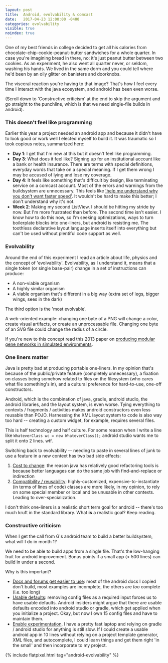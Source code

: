 ```yaml
---
layout: post
title:  Android, evolvability & comcast
date:   2017-04-23 12:00:00 -0400
categories: evolvability
visible: true
noindex: true
---
```


One of my best friends in college decided to get all his calories from chocolate-chip-cookie-peanut-butter sandwiches for a whole quarter. In case you're imagining bread in there, no: it's just peanut butter between two cookies. As an experiment, he also went all quarter never, or seldom, washing his hands. We lived in the same dorm and you could tell where he'd been by an oily glitter on banisters and doorknobs.

The visceral reaction you're having to that image? That's how I feel every time I interact with the java ecosystem, and android has been even worse.

(Scroll down to 'Constructive criticism' at the end to skip the argument and go straight to the punchline, which is that we need single-file builds in android).

### This doesn't feel like programming

Earlier this year a project needed an android app and because it didn't have to look good or work well I elected myself to build it. It was traumatic so I took copious notes, summarized here:

* **Day 1**: I get that I'm new at this but it doesn't feel like programming.
* **Day 3**: What does it feel like? Signing up for an institutional account like a bank or health insurance. There are terms with special definitions, everyday words that take on a special meaning. If I get them wrong I may be accused of lying and lose my coverage.
* **Day 4**: It feels like something that's difficult by design, like terminating service on a comcast account. Most of the errors and warnings from the buildsystem are unnecessary. This feels like ['help me understand why you don't want faster speed'](https://soundcloud.com/ryan-block-10/comcastic-service). It wouldn't be hard to make this better; I don't understand why it's not.
* **Week 2**: Making my second ListView. I should be hitting my stride by now. But I'm more frustrated than before. The second time isn't easier. I know how to do this now, so I'm seeking optimizations, ways to turn boilerplate blocks into one-liners, but android is resisting me. The toothless declarative layout language inserts itself into everything but can't be used without plentiful code support as well.

### Evolvability

Around the end of this experiment I read an article about life, physics and the concept of 'evolvability'. Evolvability, as I understand it, means that a single token (or single base-pair) change in a set of instructions can produce:

* A non-viable organism
* A highly similar organism
* A viable organism that's different in a big way (extra set of legs, bigger wings, sees in the dark)

The third option is the 'most evolvable'.

A web-oriented example: changing one byte of a PNG will change a color, create visual artifacts, or create an unprocessable file. Changing one byte of an SVG file could change the radius of a circle.

If you're new to this concept read this 2013 paper on [producing modular gene networks in simulated environments](https://arxiv.org/abs/1207.2743).

### One liners matter

Java is pretty bad at producing portable one-liners. In my opinion that's because of the public/private feature (completely unnecessary), a fixation on classes being somehow related to files on the filesystem (who cares what file something's in), and a cultural preference for hard-to-use, one-off constructors.

Android, which is the combination of java, gradle, android studio, the android libraries, and the layout system, is even worse. Tying everything to contexts / fragments / activities makes android constructors even less reusable than POJO. Harnessing the XML layout system to code is also way too hard -- creating a custom widget, for example, requires several files.

This is half technology and half culture. For some reason when I write a line like `WhateverClass wc = new WhateverClass();` android studio wants me to split it onto 2 lines. wtf.

Switching back to evolvability -- needing to paste in several lines of junk to use a feature in a new context has two bad side effects:

1. <u>Cost to change</u>: the reason java has relatively good refactoring tools is because better languages can do the same job with find-and-replace or indirection
1. <u>Compatibility / reusability</u>: highly-customized, expensive-to-instantiate (in terms of lines of code) classes are more likely, in my opinion, to rely on some special member or local and be unusable in other contexts. Leading to over-specialization.

I don't think one-liners is a realistic short term goal for android -- there's too much kruft in the standard library. What **is** a realistic goal? Keep reading.

### Constructive criticism

When I get the call from G's android team to build a better buildsystem, what will I do in month 1?

We need to be able to build apps from a single file. That's the low-hanging fruit for android improvement. Bonus points if a small app (< 500 lines) can build in under a second.

Why is this important?

* <u>Docs and forums get easier to use</u>: most of the android docs I copied don't build, most examples are incomplete, the others are *too* complete (i.e. too long)
* <u>Usable defaults</u>: removing config files as a required input forces us to have usable defaults. Android insiders might argue that there are usable defaults encoded into android studio or gradle, which get applied when you initialize a project. Okay, but now I own 15 config files and have to maintain them.
* <u>Enable experimentation</u>. I have a pretty fast laptop and relying on gradle / android studio for anything is still slow. If I could create a usable android app in 10 lines without relying on a project template generator, XML files, and autocomplete, I could learn things and get them right 'in the small' and then incorporate to my project.

{% include flatpixel.html tag="android-evolvability" %}
